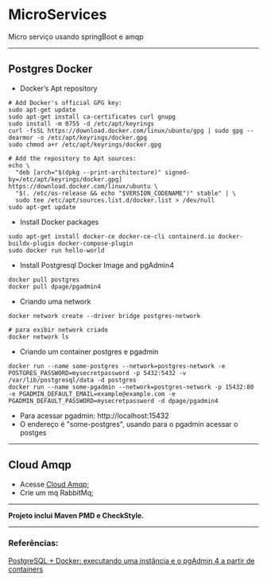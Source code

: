 # MicroServices

   Micro serviço usando springBoot e amqp 

___

## Postgres Docker

* Docker’s Apt repository

```shell
# Add Docker's official GPG key:
sudo apt-get update
sudo apt-get install ca-certificates curl gnupg
sudo install -m 0755 -d /etc/apt/keyrings
curl -fsSL https://download.docker.com/linux/ubuntu/gpg | sudo gpg --dearmor -o /etc/apt/keyrings/docker.gpg
sudo chmod a+r /etc/apt/keyrings/docker.gpg

# Add the repository to Apt sources:
echo \
  "deb [arch="$(dpkg --print-architecture)" signed-by=/etc/apt/keyrings/docker.gpg] https://download.docker.com/linux/ubuntu \
  "$(. /etc/os-release && echo "$VERSION_CODENAME")" stable" | \
  sudo tee /etc/apt/sources.list.d/docker.list > /dev/null
sudo apt-get update
```

* Install Docker packages

```shell
sudo apt-get install docker-ce docker-ce-cli containerd.io docker-buildx-plugin docker-compose-plugin
sudo docker run hello-world
```

* Install Postgresql Docker Image and pgAdmin4

```shell
docker pull postgres
docker pull dpage/pgadmin4
```

* Criando uma network

```shell
docker network create --driver bridge postgres-network

# para exibir network criado
docker network ls 
```

* Criando um container postgres e pgadmin

```shell
docker run --name some-postgres --network=postgres-network -e POSTGRES_PASSWORD=mysecretpassword -p 5432:5432 -v /var/lib/postgresql/data -d postgres
docker run --name some-pgadmin --network=postgres-network -p 15432:80 -e PGADMIN_DEFAULT_EMAIL=example@example.com -e PGADMIN_DEFAULT_PASSWORD=mysecretpassword -d dpage/pgadmin4
```

* Para acessar pgadmin: http://localhost:15432 
* O endereço é "some-postgres", usando para o pgadmin acessar o postges
___

## Cloud Amqp

* Acesse [Cloud Amqp](https://www.cloudamqp.com/);
* Crie um mq RabbitMq;

___

**Projeto inclui Maven PMD e CheckStyle.**
___

### Referências:

[PostgreSQL + Docker: executando uma instância e o pgAdmin 4 a partir de containers](https://renatogroffe.medium.com/postgresql-docker-executando-uma-inst%C3%A2ncia-e-o-pgadmin-4-a-partir-de-containers-ad783e85b1a4)
